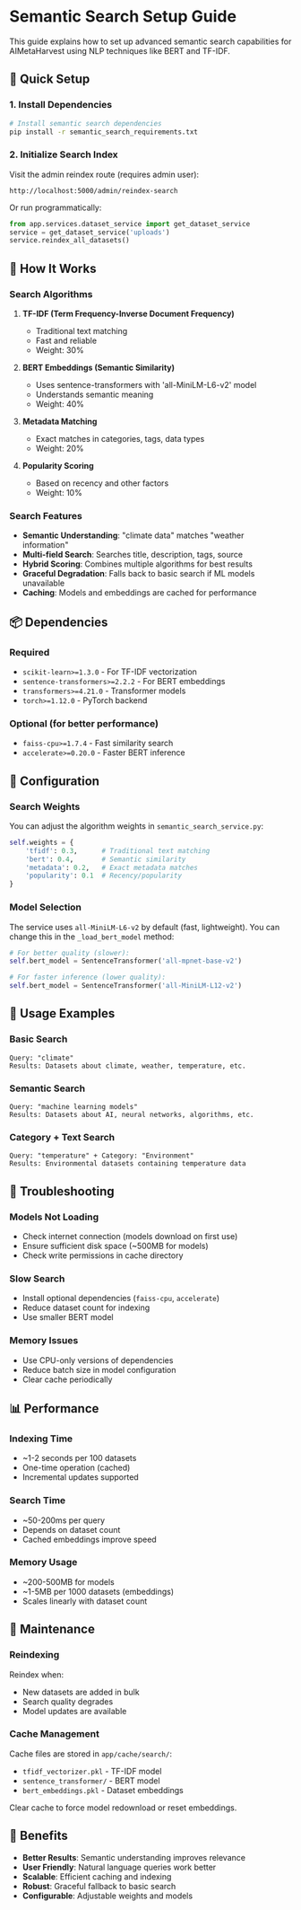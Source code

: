 # Semantic Search Setup Guide

This guide explains how to set up advanced semantic search capabilities for AIMetaHarvest using NLP techniques like BERT and TF-IDF.

## 🚀 Quick Setup

### 1. Install Dependencies

```bash
# Install semantic search dependencies
pip install -r semantic_search_requirements.txt
```

### 2. Initialize Search Index

Visit the admin reindex route (requires admin user):
```
http://localhost:5000/admin/reindex-search
```

Or run programmatically:
```python
from app.services.dataset_service import get_dataset_service
service = get_dataset_service('uploads')
service.reindex_all_datasets()
```

## 🧠 How It Works

### Search Algorithms

1. **TF-IDF (Term Frequency-Inverse Document Frequency)**
   - Traditional text matching
   - Fast and reliable
   - Weight: 30%

2. **BERT Embeddings (Semantic Similarity)**
   - Uses sentence-transformers with 'all-MiniLM-L6-v2' model
   - Understands semantic meaning
   - Weight: 40%

3. **Metadata Matching**
   - Exact matches in categories, tags, data types
   - Weight: 20%

4. **Popularity Scoring**
   - Based on recency and other factors
   - Weight: 10%

### Search Features

- **Semantic Understanding**: "climate data" matches "weather information"
- **Multi-field Search**: Searches title, description, tags, source
- **Hybrid Scoring**: Combines multiple algorithms for best results
- **Graceful Degradation**: Falls back to basic search if ML models unavailable
- **Caching**: Models and embeddings are cached for performance

## 📦 Dependencies

### Required
- `scikit-learn>=1.3.0` - For TF-IDF vectorization
- `sentence-transformers>=2.2.2` - For BERT embeddings
- `transformers>=4.21.0` - Transformer models
- `torch>=1.12.0` - PyTorch backend

### Optional (for better performance)
- `faiss-cpu>=1.7.4` - Fast similarity search
- `accelerate>=0.20.0` - Faster BERT inference

## 🔧 Configuration

### Search Weights
You can adjust the algorithm weights in `semantic_search_service.py`:

```python
self.weights = {
    'tfidf': 0.3,      # Traditional text matching
    'bert': 0.4,       # Semantic similarity
    'metadata': 0.2,   # Exact metadata matches
    'popularity': 0.1  # Recency/popularity
}
```

### Model Selection
The service uses `all-MiniLM-L6-v2` by default (fast, lightweight). You can change this in the `_load_bert_model` method:

```python
# For better quality (slower):
self.bert_model = SentenceTransformer('all-mpnet-base-v2')

# For faster inference (lower quality):
self.bert_model = SentenceTransformer('all-MiniLM-L12-v2')
```

## 🎯 Usage Examples

### Basic Search
```
Query: "climate"
Results: Datasets about climate, weather, temperature, etc.
```

### Semantic Search
```
Query: "machine learning models"
Results: Datasets about AI, neural networks, algorithms, etc.
```

### Category + Text Search
```
Query: "temperature" + Category: "Environment"
Results: Environmental datasets containing temperature data
```

## 🚨 Troubleshooting

### Models Not Loading
- Check internet connection (models download on first use)
- Ensure sufficient disk space (~500MB for models)
- Check write permissions in cache directory

### Slow Search
- Install optional dependencies (`faiss-cpu`, `accelerate`)
- Reduce dataset count for indexing
- Use smaller BERT model

### Memory Issues
- Use CPU-only versions of dependencies
- Reduce batch size in model configuration
- Clear cache periodically

## 📊 Performance

### Indexing Time
- ~1-2 seconds per 100 datasets
- One-time operation (cached)
- Incremental updates supported

### Search Time
- ~50-200ms per query
- Depends on dataset count
- Cached embeddings improve speed

### Memory Usage
- ~200-500MB for models
- ~1-5MB per 1000 datasets (embeddings)
- Scales linearly with dataset count

## 🔄 Maintenance

### Reindexing
Reindex when:
- New datasets are added in bulk
- Search quality degrades
- Model updates are available

### Cache Management
Cache files are stored in `app/cache/search/`:
- `tfidf_vectorizer.pkl` - TF-IDF model
- `sentence_transformer/` - BERT model
- `bert_embeddings.pkl` - Dataset embeddings

Clear cache to force model redownload or reset embeddings.

## 🎉 Benefits

- **Better Results**: Semantic understanding improves relevance
- **User Friendly**: Natural language queries work better
- **Scalable**: Efficient caching and indexing
- **Robust**: Graceful fallback to basic search
- **Configurable**: Adjustable weights and models
